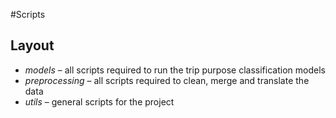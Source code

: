 #Scripts

## Layout
- *models* – all scripts required to run the trip purpose classification models
- *preprocessing* – all scripts required to clean, merge and translate the data
- *utils* – general scripts for the project
